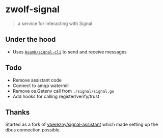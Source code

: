 # zwolf-signal

> a service for interacting with Signal

## Under the hood

- Uses [`AsamK/signal-cli`](https://github.com/AsamK/signal-cli) to send and
  receive messages

## Todo

- Remove assistant code
- Connect to amqp watermill
- Remove os.Getenv call from `./signal/signal.go`
- Add hooks for calling register/verify/trust

## Thanks

Started as a fork of
[vberezny/signal-assistant](https://github.com/vberezny/signal-assistant) which
made setting up the dbus connection possible.
